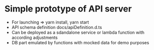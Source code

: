 # Simple prototype of API server

- For launching => yarn install, yarn start
- API schema definition docs/apiDefinition.d.ts
- Can be deployed as a sdandalone service or lambda function with according adjustments
- DB part emulated by functions with mocked data for demo purposes
